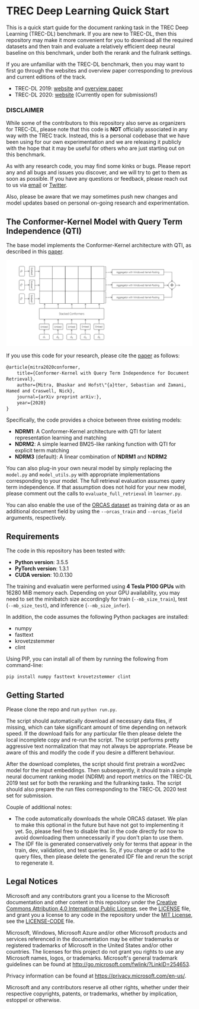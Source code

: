 # TREC Deep Learning Quick Start

This is a quick start guide for the document ranking task in the TREC Deep Learning (TREC-DL) benchmark.
If you are new to TREC-DL, then this repository may make it more convenient for you to download all the required datasets and then train and evaluate a relatively efficient deep neural baseline on this benchmark, under both the rerank and the fullrank settings.

If you are unfamiliar with the TREC-DL benchmark, then you may want to first go through the websites and overview paper corresponding to previous and current editions of the track.
* TREC-DL 2019: [website](https://microsoft.github.io/TREC-2019-Deep-Learning) and [overview paper](https://arxiv.org/pdf/2003.07820.pdf)
* TREC-DL 2020: [website](https://microsoft.github.io/TREC-2020-Deep-Learning/) (Currently open for submissions!)

### DISCLAIMER
While some of the contributors to this repository also serve as organizers for TREC-DL, please note that this code is **NOT** officially associated in any way with the TREC track.
Instead, this is a personal codebase that we have been using for our own experimentation and we are releasing it publicly with the hope that it may be useful for others who are just starting out on this benchmark.

As with any research code, you may find some kinks or bugs.
Please report any and all bugs and issues you discover, and we will try to get to them as soon as possible.
If you have any questions or feedback, please reach out to us via [email](mailto:bmitra@microsoft.com) or [Twitter](https://twitter.com/UnderdogGeek).

Also, please be aware that we may sometimes push new changes and model updates based on personal on-going research and experimentation.


## The Conformer-Kernel Model with Query Term Independence (QTI)

The base model implements the Conformer-Kernel architecture with QTI, as described in this [paper](https://arxiv.org/pdf/2007.10434.pdf).

![The Conformer-Kernel architecture with QTI](images/CK.png)

If you use this code for your research, please cite the [paper](https://arxiv.org/pdf/2007.10434.pdf) as follows:

```
@article{mitra2020conformer,
    title={Conformer-Kernel with Query Term Independence for Document Retrieval},
    author={Mitra, Bhaskar and Hofst\"{a}tter, Sebastian and Zamani, Hamed and Craswell, Nick},
    journal={arXiv preprint arXiv:},
    year={2020}
}
```

Specifically, the code provides a choice between three existing models:
* **NDRM1**: A Conformer-Kernel architecture with QTI for latent representation learning and matching
* **NDRM2**: A simple learned BM25-like ranking function with QTI for explicit term matching
* **NDRM3** (default): A linear combination of **NDRM1** and **NDRM2**

You can also plug-in your own neural model by simply replacing the ```model.py``` and ```model_utils.py``` with appropriate implementations corresponding to your model.
The full retrieval evaluation assumes query term independence.
If that assumption does not hold for your new model, please comment out the calls to ```evaluate_full_retrieval``` in ```learner.py```.

You can also enable the use of the [ORCAS dataset](https://microsoft.github.io/TREC-2020-Deep-Learning/ORCAS) as training data or as an additional document field by using the ```--orcas_train``` and ```--orcas_field``` arguments, respectively.

## Requirements

The code in this repository has been tested with:
* **Python version**: 3.5.5
* **PyTorch version**: 1.3.1
* **CUDA version**: 10.0.130

The training and evaluatin were performed using **4 Tesla P100 GPUs** with 16280 MiB memory each.
Depending on your GPU availability, you may need to set the minibatch size accordingly for train (```--mb_size_train```), test (```--mb_size_test```), and inference (```--mb_size_infer```).

In addition, the code assumes the following Python packages are installed:
* numpy
* fasttext
* krovetzstemmer
* clint

Using PIP, you can install all of them by running the following from command-line:

```
pip install numpy fasttext krovetzstemmer clint
```

## Getting Started

Please clone the repo and run ```python run.py```.

The script should automatically download all necessary data files, if missing, which can take significant amount of time depending on network speed.
If the download fails for any particular file then please delete the local incomplete copy and re-run the script.
The script performs pretty aggressive text normalization that may not always be appropriate.
Please be aware of this and modify the code if you desire a different behaviour.

After the download completes, the script should first pretrain a word2vec model for the input embeddings.
Then subsequently, it should train a simple neural document ranking model (NDRM) and report metrics on the TREC-DL 2019 test set for both the reranking and the fullranking tasks.
The script should also prepare the run files corresponding to the TREC-DL 2020 test set for submission.

Couple of additional notes:
* The code automatically downloads the whole ORCAS dataset.
We plan to make this optional in the future but have not got to implementing it yet.
So, please feel free to disable that in the code directly for now to avoid downloading them unnecessarily if you don't plan to use them.
* The IDF file is generated conservatively only for terms that appear in the train, dev, validation, and test queries.
So, if you change or add to the query files, then please delete the generated IDF file and rerun the script to regenerate it.

## Legal Notices

Microsoft and any contributors grant you a license to the Microsoft documentation and other content in this repository under the [Creative Commons Attribution 4.0 International Public License](https://creativecommons.org/licenses/by/4.0/legalcode), see the [LICENSE](LICENSE) file, and grant you a license to any code in the repository under the [MIT License](https://opensource.org/licenses/MIT), see the [LICENSE-CODE](LICENSE-CODE) file.

Microsoft, Windows, Microsoft Azure and/or other Microsoft products and services referenced in the documentation
may be either trademarks or registered trademarks of Microsoft in the United States and/or other countries.
The licenses for this project do not grant you rights to use any Microsoft names, logos, or trademarks.
Microsoft's general trademark guidelines can be found at <http://go.microsoft.com/fwlink/?LinkID=254653>.

Privacy information can be found at <https://privacy.microsoft.com/en-us/>.

Microsoft and any contributors reserve all other rights, whether under their respective copyrights, patents,
or trademarks, whether by implication, estoppel or otherwise.
